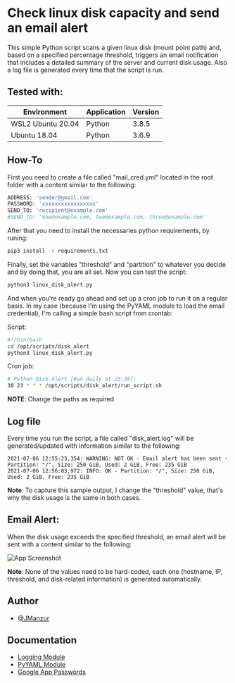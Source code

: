 
# Check linux disk capacity and send an email alert

This simple Python script scans a given linux disk (mount point path) and, based on a specified percentage threshold, triggers an email notification that includes a detailed summary of the server and current disk usage. Also a log file is generated every time that the script is run.

## Tested with: 

| Environment | Application | Version  |
| ----------------- |-----------|---------|
| WSL2 Ubuntu 20.04 | Python | 3.8.5 |
| Ubuntu 18.04 | Python | 3.6.9 |

## How-To

First you need to create a file called "mail_cred.yml" located in the root folder with a content similar to the following:

```bash
ADDRESS: 'sender@gmail.com'
PASSWORD: 'xxxxxxxxxxxxxxxxx'
SEND_TO: 'recipient@example.com'
#SEND_TO: 'one@example.com, two@example.com, three@example.com'
```
After that you need to install the necessaries python requirements, by runing:

```bash
pip3 install -r requirements.txt
```
Finally, set the variables "threshold" and "partition" to whatever you decide and by doing that, you are all set. Now you can test the script:

```bash
python3 linux_disk_alert.py
```
And when you're ready go ahead and set up a cron job to run it on a regular basis. In my case (because I'm using the PyYAML module to load the email credential), I'm calling a simple bash script from crontab:

Script:
```bash
#!/bin/bash
cd /opt/scripts/disk_alert
python3 linux_disk_alert.py
```

Cron job:
```bash
# Python Disk-Alert [Run daily at 23:30]:
30 23 * * * /opt/scripts/disk_alert/run_script.sh
```

**NOTE**: Change the paths as required

## Log file

Every time you run the script, a file called "disk_alert.log" will be generated/updated with information similar to the following:

```log
2021-07-06 12:55:23,354: WARNING: NOT OK - Email alert has been sent - Partition: "/", Size: 250 GiB, Used: 2 GiB, Free: 235 GiB
2021-07-06 12:56:03,972: INFO: OK - Partition: "/", Size: 250 GiB, Used: 2 GiB, Free: 235 GiB
```

**Note**: To capture this sample output, I change the "threshold" value, that's why the disk usage is the same in both cases.

## Email Alert:

When the disk usage exceeds the specified threshold, an email alert will be sent with a content similar to the following:

![App Screenshot](https://1.bp.blogspot.com/-AlwzNaMDfhU/YOSyh6sDAtI/AAAAAAAAFoA/Iqk6Lv5MbVM9Zm5Hmxvfh1os14LsQ2sXACLcBGAsYHQ/s402/disk_alert_email.png)

**Note**: None of the values need to be hard-coded, each one (hostname, IP, threshold, and disk-related information) is generated automatically.

## Author

- [@JManzur](https://www.github.com/jmanzur)

## Documentation

- [Logging Module](https://docs.python.org/3/library/logging.html#module-logging)
- [PyYAML Module](https://pyyaml.org/wiki/PyYAMLDocumentation)
- [Google App Passwords](https://support.google.com/accounts/answer/185833?hl=en)